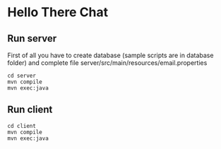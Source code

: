 # Hello There Chat

## Run server
First of all you have to create database (sample scripts are in database folder) and complete file server/src/main/resources/email.properties
```
cd server
mvn compile
mvn exec:java
```

## Run client
```
cd client
mvn compile
mvn exec:java
```